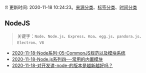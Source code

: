 :alarm_clock: 更新时间: 2020-11-18 10:24:23。[来源分类](../README.md)、[标签分类](../TAGS.md)、[时间分类](../TIMELINE.md)

## NodeJS


> 关键字：`Node`、`Node.js`、`Express`、`Koa`、`egg.js`、`pandora.js`、`Electron`、`V8`



- [2020-11-18-Node系列-05-CommonJS规范以及模块系统](https://juejin.im/post/6896394960061333518) 
- [2020-11-18-Node.js系列四---常用的内置模块](https://juejin.im/post/6896393568420790279) 
- [2020-11-18-对开发讲-node-的版本是越新越好吗？](https://www.v2ex.com/t/726769) 